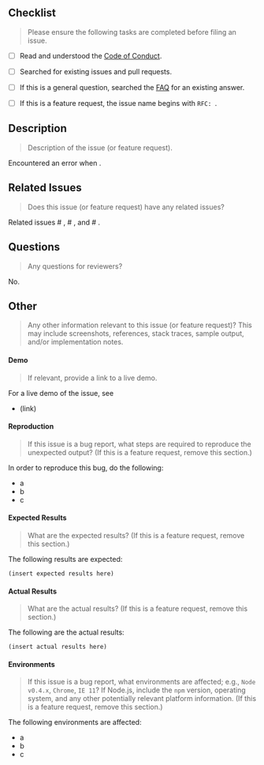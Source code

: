
<!--lint disable first-heading-level-->

## Checklist

> Please ensure the following tasks are completed before filing an issue.

* [ ] Read and understood the [Code of Conduct][code-of-conduct].
* [ ] Searched for existing issues and pull requests.
* [ ] If this is a general question, searched the [FAQ][faq] for an existing answer.
* [ ] If this is a feature request, the issue name begins with `RFC: `.


## Description

> Description of the issue (or feature request).

Encountered an error when .


## Related Issues

> Does this issue (or feature request) have any related issues?

Related issues # , # , and # .


## Questions

> Any questions for reviewers?

No.


## Other

> Any other information relevant to this issue (or feature request)? This may include screenshots, references, stack traces, sample output, and/or implementation notes.


#### Demo

> If relevant, provide a link to a live demo.

For a live demo of the issue, see

* (link)


#### Reproduction

> If this issue is a bug report, what steps are required to reproduce the unexpected output? (If this is a feature request, remove this section.)

In order to reproduce this bug, do the following:

* a
* b
* c


#### Expected Results

> What are the expected results?  (If this is a feature request, remove this section.)

The following results are expected:

``` text
(insert expected results here)
```


#### Actual Results

> What are the actual results? (If this is a feature request, remove this section.)

The following are the actual results:

``` text
(insert actual results here)
```


#### Environments

> If this issue is a bug report, what environments are affected; e.g., `Node v0.4.x`, `Chrome`, `IE 11`? If Node.js, include the `npm` version, operating system, and any other potentially relevant platform information. (If this is a feature request, remove this section.)

The following environments are affected:

* a
* b
* c


<!-- <links> -->

[code-of-conduct]: https://github.com/stdlib-js/stdlib/blob/develop/CODE_OF_CONDUCT.md
[faq]: https://github.com/stdlib-js/stdlib/blob/develop/FAQ.md

<!-- </links> -->

